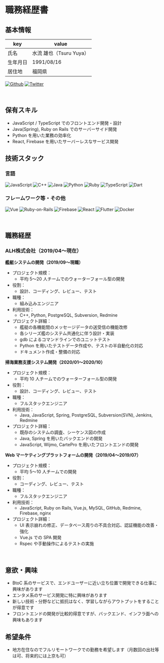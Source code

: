 # 職務経歴書

## 基本情報

| key      | value                   |
| -------- | ----------------------- |
| 氏名     | 水流 雄也（Tsuru Yuya） |
| 生年月日 | 1991/08/16              |
| 居住地   | 福岡県                  |

<p>
  <a href="https://github.com/Liyuu8" target="_blank"><img alt="Github" src="https://img.shields.io/badge/@Liyuu8-%2312100E.svg?&style=flat-square&logo=Github&logoColor=white" /></a>
  <a href="https://twitter.com/liyuu8" target="_blank"><img alt="Twitter" src="https://img.shields.io/badge/@liyuu8-%231DA1F2.svg?&style=flat-square&logo=twitter&logoColor=white" /></a>
</p>

<br>

## 保有スキル

- JavaScript / TypeScript でのフロントエンド開発・設計
- Java(Spring), Ruby on Rails でのサーバーサイド開発
- Python を用いた業務の効率化
- React, Firebase を用いたサーバーレスなサービス開発

## 技術スタック

### 言語
<p>
  <img alt="JavaScript" src="https://img.shields.io/badge/-JavaScript-F7DF1E?style=flat-square&logo=JavaScript&logoColor=white" />
  <img alt="C++" src="https://img.shields.io/badge/-C++-3776AB?style=flat-square&logo=C%2B%2B&logoColor=white" />
  <img alt="Java" src="https://img.shields.io/badge/-Java-007396?style=flat-square&logo=Java&logoColor=white" />
  <img alt="Python" src="https://img.shields.io/badge/-Python-3776AB?style=flat-square&logo=Python&logoColor=white" />
  <img alt="Ruby" src="https://img.shields.io/badge/-Ruby-CC342D?style=flat-square&logo=Ruby&logoColor=white" />
  <img alt="TypeScript" src="https://img.shields.io/badge/-TypeScript-007ACC?style=flat-square&logo=typescript&logoColor=white" />
  <img alt="Dart" src="https://img.shields.io/badge/-Dart-007ACC?style=flat-square&logo=dart&logoColor=white" />
</p>

### フレームワーク等・その他
<p>
  <img alt="Vue" src="https://img.shields.io/badge/-Vue.js-4FC08D?style=flat-square&logo=Vue.js&logoColor=white" />
  <img alt="Ruby-on-Rails" src="https://img.shields.io/badge/-Rails-CC0000?style=flat-square&logo=Ruby-on-Rails&logoColor=white" />
  <img alt="Firebase" src="https://img.shields.io/badge/-Firebase-FFCA28?style=flat-square&logo=Firebase&logoColor=white" />
  <img alt="React" src="https://img.shields.io/badge/-React-45b8d8?style=flat-square&logo=react&logoColor=white" />
  <img alt="Flutter" src="https://img.shields.io/badge/-Flutter-46a2f1?style=flat-square&logo=flutter&logoColor=white" />
  <img alt="Docker" src="https://img.shields.io/badge/-Docker-46a2f1?style=flat-square&logo=docker&logoColor=white" />
</p>

<br>

## 職務経歴

### ALH株式会社（2019/04〜現在）

**艦艇システムの開発（2019/09〜現職）**

- プロジェクト規模：
    - 平均 5〜20 人チームでのウォーターフォール型の開発
- 役割：
    - 設計、コーディング、レビュー、テスト
- 職種：
    - 組み込みエンジニア
- 利用技術：
    - C++, Python, PostgreSQL, Subversion, Redmine
- プロジェクト詳細：
    - 艦艇の各機能間のメッセージデータの送受信の機能改修
    - 各シリーズ艦のシステム共通化に伴う設計・実装
    - gdb によるコマンドラインでのユニットテスト
    - Python を用いたテストデータ作成や、テストの半自動化の対応
    - ドキュメント作成・整備の対応

**掃海業務支援システム開発（2020/01〜2020/10）**

- プロジェクト規模：
    - 平均 10 人チームでのウォーターフォール型の開発
- 役割：
    - 設計、コーディング、レビュー、テスト
- 職種：
    - フルスタックエンジニア
- 利用技術：
    - Java, JavaScript, Spring, PostgreSQL, Subversion(SVN), Jenkins, Redmine
- プロジェクト詳細：
    - 既存のシステムの調査、シーケンス図の作成
    - Java, Spring を用いたバックエンドの開発
    - JavaScript, Wijmo, CartePro を用いたフロントエンドの開発 

**Web マーケティングプラットフォームの開発（2019/04〜2019/07）**

- プロジェクト規模：
    - 平均 5〜10 人チームでの開発
- 役割：
    - コーディング、レビュー、テスト
- 職種：
    - フルスタックエンジニア
- 利用技術：
    - JavaScript, Ruby on Rails, Vue.js, MySQL, GitHub, Redmine, Firebase, nginx
- プロジェクト詳細：
    - UI 表示崩れの修正、データベース周りの不具合対応、認証機能の改善・強化
    - Vue.js での SPA 開発
    - Rspec や手動操作によるテストの実施

<br>

## 意欲・興味
- BtoC 系のサービスで、エンドユーザーに近い立ち位置で開発できる仕事に興味があります
- エンタメ系のサービス開発に特に興味があります
- 新しい技術・分野などに抵抗はなく、学習しながらアウトプットをすることが得意です
- フロントエンドの開発が比較的得意ですが、バックエンド、インフラ面への興味もあります

## 希望条件
- 地方在住なのでフルリモートワークでの勤務を希望します（月数回の出社等は可、将来的には上京も可）
